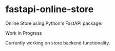 # fastapi-online-store
Online Store using Python's FastAPI package.

Work In Progress

Currently working on store backend functionality.
